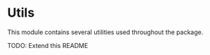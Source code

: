 Utils
=====

This module contains several utilities used throughout the package.

TODO: Extend this README
